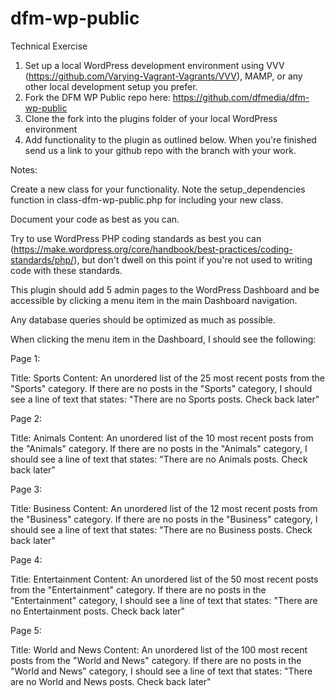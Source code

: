 # dfm-wp-public

Technical Exercise

1. Set up a local WordPress development environment using VVV (https://github.com/Varying-Vagrant-Vagrants/VVV), MAMP, or any other local development setup you prefer.
2. Fork the DFM WP Public repo here: https://github.com/dfmedia/dfm-wp-public
3. Clone the fork into the plugins folder of your local WordPress environment
4. Add functionality to the plugin as outlined below. When you're finished send us a link to your github repo with the branch with your work.

Notes:

Create a new class for your functionality. Note the setup_dependencies function in class-dfm-wp-public.php for including your new class.

Document your code as best as you can.

Try to use WordPress PHP coding standards as best you can (https://make.wordpress.org/core/handbook/best-practices/coding-standards/php/), but don't dwell on this point if you're not used to writing code with these standards.


This plugin should add 5 admin pages to the WordPress Dashboard and be accessible by clicking a menu item in the main Dashboard navigation. 

Any database queries should be optimized as much as possible.

When clicking the menu item in the Dashboard, I should see the following:

Page 1: 

Title: Sports
Content: An unordered list of the 25 most recent posts from the "Sports" category. If there are no posts in the "Sports" category, I should see a line of text that states: "There are no Sports posts. Check back later"

Page 2:

Title: Animals
Content: An unordered list of the 10 most recent posts from the "Animals" category. If there are no posts in the "Animals" category, I should see a line of text that states: "There are no Animals posts. Check back later"

Page 3:

Title: Business
Content: An unordered list of the 12 most recent posts from the "Business" category. If there are no posts in the "Business" category, I should see a line of text that states: "There are no Business posts. Check back later"

Page 4: 

Title: Entertainment
Content: An unordered list of the 50 most recent posts from the "Entertainment" category. If there are no posts in the "Entertainment" category, I should see a line of text that states: "There are no Entertainment posts. Check back later"

Page 5:  

Title: World and News
Content: An unordered list of the 100 most recent posts from the "World and News" category. If there are no posts in the "World and News" category, I should see a line of text that states: "There are no World and News posts. Check back later"
